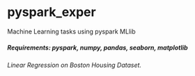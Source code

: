 # pyspark_exper
Machine Learning tasks using pyspark MLlib

##### Requirements: pyspark, numpy, pandas, seaborn, matplotlib
###### Linear Regression on Boston Housing Dataset.
  
